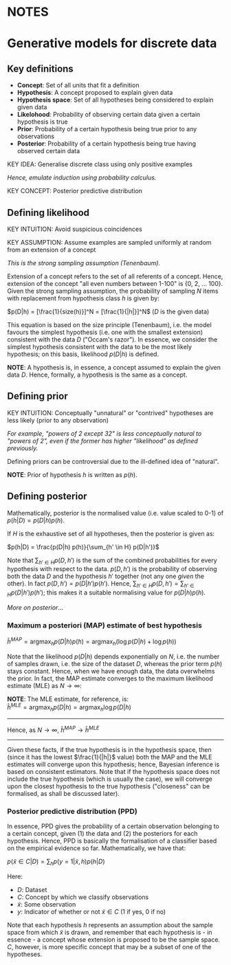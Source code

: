 # NOTES

# Generative models for discrete data

## Key definitions

- **Concept**: Set of all units that fit a definition
- **Hypothesis**: A concept proposed to explain given data
- **Hypothesis space**: Set of all hypotheses being considered to explain given data
- **Likelohood**: Probability of observing certain data given a certain hypothesis is true
- **Prior**: Probability of a certain hypothesis being true prior to any observations
- **Posterior**: Probability of a certain hypothesis being true having observed certain data

KEY IDEA: Generalise discrete class using only positive examples

_Hence, emulate induction using probability calculus._

KEY CONCEPT: Posterior predictive distribution

## Defining likelihood
KEY INTUITION: Avoid suspicious coincidences

KEY ASSUMPTION: Assume examples are sampled uniformly at random from an extension of a concept

_This is the strong sampling assumption (Tenenbaum)._

Extension of a concept refers to the set of all referents of a concept. Hence, extension of the concept "all even numbers between 1-100" is {0, 2, ... 100}. Given the strong sampling assumption, the probability of sampling $N$ items with replacement from hypothesis class $h$ is given by:

$p(D|h) = [\frac{1}{size(h)}]^N = [\frac{1}{|h|}]^N$ ($D$ is the given data)

This equation is based on the size principle (Tenenbaum), i.e. the model favours the simplest hypothesis (i.e. one with the smallest extension) consistent with the data $D$ ("Occam's razor"). In essence, we consider the simplest hypothesis consistent with the data to be the most likely hypothesis; on this basis, likelihood $p(D|h)$ is defined.

**NOTE**: A hypothesis is, in essence, a concept assumed to explain the given data $D$. Hence, formally, a hypothesis is the same as a concept.

## Defining prior
KEY INTUITION: Conceptually "unnatural" or "contrived" hypotheses are less likely (prior to any observation)

_For example, "powers of 2 except 32" is less conceptually natural to "powers of 2", even if the former has higher "likelihood" as defined previously._

Defining priors can be controversial due to the ill-defined idea of "natural".

**NOTE**: Prior of hypothesis $h$ is written as $p(h)$.

## Defining posterior
Mathematically, posterior is the normalised value (i.e. value scaled to 0-1) of $p(h|D) = p(D|h) p(h)$.

If $H$ is the exhaustive set of all hypotheses, then the posterior is given as:

$p(h|D) = \frac{p(D|h) p(h)}{\sum_{h' \in H} p(D|h')}$

Note that $\sum_{h' \in H} p(D, h')$ is the sum of the combined probabilities for every hypothesis with respect to the data. $p(D, h')$ is the probability of observing both the data $D$ and the hypothesis $h'$ together (not any one _given_ the other). In fact $p(D, h') = p(D|h') p(h')$. Hence, $\sum_{h' \in H} p(D, h') = \sum_{h' \in H} p(D|h') p(h')$; this makes it a suitable normalising value for $p(D|h) p(h)$.

_More on posterior_...

### Maximum a posteriori (MAP) estimate of best hypothesis

$\displaystyle \hat{h}^{MAP} = \text{arg} \max_h p(D|h) p(h) = \text{arg} \max_h (\log p(D|h) + \log p(h))$

Note that the likelihood $p(D|h)$ depends exponentially on $N$, i.e. the number of samples drawn, i.e. the size of the dataset $D$, whereas the prior term $p(h)$ stays constant. Hence, when we have enough data, the data overwhelms the prior. In fact, the MAP estimate converges to the maximum likelihood estimate (MLE) as $N \rightarrow \infty$:

**NOTE**: The MLE estimate, for reference, is: <br> $\displaystyle \hat{h}^{MLE} = \text{arg} \max_h p(D|h) = \text{arg} \max_h \log p(D|h)$

---

Hence, as $N \rightarrow \infty$, $\hat{h}^{MAP} \rightarrow \hat{h}^{MLE}$

---

Given these facts, if the true hypothesis is in the hypothesis space, then (since it has the lowest $\frac{1}{|h|}$ value) both the MAP and the MLE estimates will converge upon this hypothesis; hence, Bayesian inference is based on consistent estimators. Note that if the hypothesis space does not include the true hypothesis (which is usually the case), we will converge upon the closest hypothesis to the true hypothesis ("closeness" can be formalised, as shall be discussed later).

### Posterior predictive distribution (PPD)
In essence, PPD gives the probability of a certain observation belonging to a certain concept, given (1) the data and (2) the posteriors for each hypothesis. Hence, PPD is basically the formalisation of a classifier based on the empirical evidence so far. Mathematically, we have that:

$\displaystyle p(\tilde{x} \in C | D) = \sum_h p(y = 1 | \tilde{x}, h) p(h|D)$

Here:

- $D$: Dataset
- $C$: Concept by which we classify observations
- $\tilde{x}$: Some observation
- $y$: Indicator of whether or not $\tilde{x} \in C$ (1 if yes, 0 if no)

Note that each hypothesis $h$ represents an assumption about the sample space from which $\tilde{x}$ is drawn, and remember that each hypothesis is - in essence - a concept whose extension is proposed to be the sample space. $C$, however, is more specific concept that may be a subset of one of the hypotheses.
